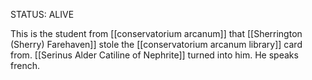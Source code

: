 STATUS: ALIVE

This is the student from [[conservatorium arcanum]] that [[Sherrington (Sherry) Farehaven]] stole the [[conservatorium arcanum library]] card from. [[Serinus Alder Catiline of Nephrite]] turned into him. He speaks french. 